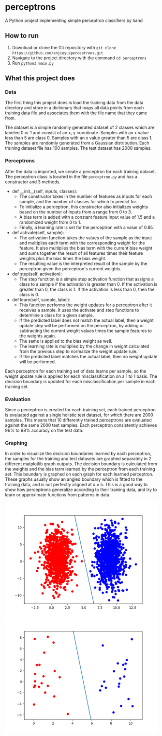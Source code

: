 # perceptrons
A Python project implementing simple perceptron classifiers by hand

## How to run
1. Download or clone the Git repository with ```git clone https://github.com/anjieyu/perceptrons.git```
2. Navigate to the project directory with the command ```cd perceptrons```
3. Run ```python3 main.py```

## What this project does
### Data
The first thing this project does is load the training data from the data directory and store in a dictionary that maps all data points from each training data file and associates them with the file name that they came from.

The dataset is a simple randomly generated dataset of 2 classes which are labeled 0 or 1 and consist of an x, y coordinate. Samples with an x value less than 5 are class 0. Samples with an x value greater than 5 are class 1. The samples are randomly generated from a Gaussian distribution. Each training dataset file has 100 samples. The test dataset has 2000 samples.

### Perceptrons
After the data is imported, we create a perceptron for each training dataset. The perceptron class is located in the file ```perceptron.py``` and has a constructor and 3 methods. 
- def \_\_init__(self, inputs, classes):
    - The constructor takes in the number of features as inputs for each sample, and the number of classes for which to predict for.
    - To initialize a perceptron, this constructor also initializes weights based on the number of inputs from a range from 0 to 3.
    - A bias term is added with a constant feature input value of 1.5 and a randomized weight from 0 to 1.
    - Finally, a learning rate is set for the perceptron with a value of 0.85.
- def activate(self, sample):
    - The activation function takes the values of the sample as the input and multiplies each term with the corresponding weight for the feature. It also multiplies the bias term with the current bias weight and sums together the result of all features times their feature weights plus the bias times the bias weight.
    - The resulting value is the interpreted result of the sample by the perceptron given the perceptron's current weights.
- def step(self, activation):
    - The step function is a simple step activation function that assigns a class to a sample if the activation is greater than 0. If the activation is greater than 0, the class is 1. If the activation is less than 0, then the class is 0.
- def learn(self, sample, label):
    - This function performs the weight updates for a perceptron after it receives a sample. It uses the activate and step functions to determine a class for a given sample.
    - If the predicted label does not match the actual label, then a weight update step will be performed on the perceptron, by adding or subtracting the current weight values times the sample features to the weights again.
    - The same is applied to the bias weight as well.
    - The learning rate is multiplied by the change in weight calculated from the previous step to normalize the weight update rule.
    - If the predicted label matches the actual label, then no weight update will be performed.

Each perceptron for each training set of data learns per sample, so the weight update rule is applied for each misclassification on a 1 to 1 basis. The decision boundary is updated for each misclassification per sample in each training set.

### Evaluation

Since a perceptron is created for each training set, each trained perceptron is evaluated against a single holistic test dataset, for which there are 2000 samples. This means that 10 differently trained perceptrons are evaluated against the same 2000 test samples. Each perceptron consistently achieves 96% to 98% accuracy on the test data.

### Graphing

In order to visualize the decision boundaries learned by each perceptron, the samples for the training and test datasets are graphed separately in 2 different matplotlib graph outputs. The decision boundary is calculated from the weights and the bias term learned by the perceptron from each training set. This boundary is graphed on each graph for each learned perceptron. These graphs usually show an angled boundary which is fitted to the training data, and is not perfectly aligned at x = 5. This is a good way to show how perceptrons generalize according to their training data, and try to learn or approximate functions from patterns in data.

![Image](/graphs/set.test_perceptron_6.png)
![Image](/graphs/set6.train_perceptron_6.png)
